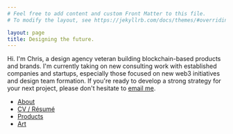 ```yaml
---
# Feel free to add content and custom Front Matter to this file.
# To modify the layout, see https://jekyllrb.com/docs/themes/#overriding-theme-defaults

layout: page
title: Designing the future.
---
```


Hi. I'm Chris, a design agency veteran building blockchain-based products and brands. I'm currently taking on new consulting work with established companies and startups, especially those focused on new web3 initiatives and design team formation. If you're ready to develop a strong strategy for your next project, please don't hesitate to <a href="mailto:chris@ultradao.org">email me</a>.

- [About](/about)
- [CV / Résumé](/resume)
- [Products](/products)
- [Art](/art)
